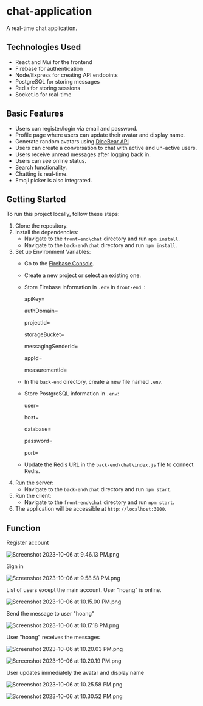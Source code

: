 # chat-application
A real-time chat application.

## Technologies Used
- React and Mui for the frontend
- Firebase for authentication
- Node/Express for creating API endpoints
- PostgreSQL for storing messages
- Redis for storing sessions
- Socket.io for real-time
## Basic Features

- Users can register/login via email and password.
- Profile page where users can update their avatar and display name.
- Generate random avatars using [DiceBear API](https://avatars.dicebear.com/docs/http-api)
- Users can create a conversation to chat with active and un-active users.
- Users receive unread messages after logging back in.
- Users can see online status.
- Search functionality.
- Chatting is real-time.
- Emoji picker is also integrated.

## Getting Started

To run this project locally, follow these steps:

1. Clone the repository.
2. Install the dependencies:
   - Navigate to the `front-end\chat` directory and run `npm install`.
   - Navigate to the `back-end\chat` directory and run `npm install`.
3. Set up Environment Variables:
   - Go to the [Firebase Console](https://console.firebase.google.com/).
   - Create a new project or select an existing one.
   - Store Firebase information in `.env` in `front-end `:
     
      apiKey=
     
      authDomain=
     
      projectId=
     
      storageBucket=
     
      messagingSenderId=
     
      appId=
     
      measurementId=
     
   - In the `back-end` directory, create a new file named `.env`.
   - Store PostgreSQL information in `.env`:
     
      user=
     
      host=
     
      database=
     
      password=
     
      port=

   - Update the Redis URL in the `back-end\chat\index.js` file to connect Redis.
5. Run the server:
   - Navigate to the `back-end\chat` directory and run `npm start`.
6. Run the client:
   - Navigate to the `front-end\chat` directory and run `npm start`.
7. The application will be accessible at `http://localhost:3000`.

## Function

Register account

![Screenshot 2023-10-06 at 9.46.13 PM.png](https://firebasestorage.googleapis.com/v0/b/chat-application-16c61.appspot.com/o/document%2FScreenshot%202023-10-06%20at%209.46.13%20PM.png?alt=media&token=6696d57a-d395-484e-b51e-c3571805f5d7&_gl=1*1l52c83*_ga*MTU5Mzc3MDQwMy4xNjk0NjYyMzI5*_ga_CW55HF8NVT*MTY5NjY0NjkwNC45LjEuMTY5NjY0NzM5NC41NC4wLjA.)


Sign in

![Screenshot 2023-10-06 at 9.58.58 PM.png](https://firebasestorage.googleapis.com/v0/b/chat-application-16c61.appspot.com/o/document%2FScreenshot%202023-10-06%20at%209.58.58%20PM.png?alt=media&token=6f14ca8c-316c-447d-9b1c-4a3f8a6cde38&_gl=1*1iqolq6*_ga*MTU5Mzc3MDQwMy4xNjk0NjYyMzI5*_ga_CW55HF8NVT*MTY5NjY0NjkwNC45LjEuMTY5NjY0NzYxMy42MC4wLjA.)


List of users except the main account. User "hoang" is online.

![Screenshot 2023-10-06 at 10.15.00 PM.png](https://firebasestorage.googleapis.com/v0/b/chat-application-16c61.appspot.com/o/document%2FScreenshot%202023-10-06%20at%2010.15.00%20PM.png?alt=media&token=a6d1e392-9721-409d-b83c-b1f5c0c0a059&_gl=1*dk4yku*_ga*MTU5Mzc3MDQwMy4xNjk0NjYyMzI5*_ga_CW55HF8NVT*MTY5NjY0NjkwNC45LjEuMTY5NjY0ODUxMS41NC4wLjA.)


Send the message to user "hoang"

![Screenshot 2023-10-06 at 10.17.18 PM.png](https://firebasestorage.googleapis.com/v0/b/chat-application-16c61.appspot.com/o/document%2FScreenshot%202023-10-06%20at%2010.17.18%20PM.png?alt=media&token=d57f498b-12a9-415d-9935-98658a870e68&_gl=1*1g5ocr*_ga*MTU5Mzc3MDQwMy4xNjk0NjYyMzI5*_ga_CW55HF8NVT*MTY5NjY0NjkwNC45LjEuMTY5NjY0ODcwNS41MC4wLjA.)


User "hoang" receives the messages

![Screenshot 2023-10-06 at 10.20.03 PM.png](https://firebasestorage.googleapis.com/v0/b/chat-application-16c61.appspot.com/o/document%2FScreenshot%202023-10-06%20at%2010.20.03%20PM.png?alt=media&token=d2fb971a-719f-41d3-a9fa-d23986e50f58&_gl=1*f54dgo*_ga*MTU5Mzc3MDQwMy4xNjk0NjYyMzI5*_ga_CW55HF8NVT*MTY5NjY0NjkwNC45LjEuMTY5NjY0ODgzOS41My4wLjA.)

![Screenshot 2023-10-06 at 10.20.19 PM.png](https://firebasestorage.googleapis.com/v0/b/chat-application-16c61.appspot.com/o/document%2FScreenshot%202023-10-06%20at%2010.20.19%20PM.png?alt=media&token=ea02ce32-d4d5-4cad-a4c9-f41014ab0678&_gl=1*16g7p38*_ga*MTU5Mzc3MDQwMy4xNjk0NjYyMzI5*_ga_CW55HF8NVT*MTY5NjY0NjkwNC45LjEuMTY5NjY0ODkwMC41NS4wLjA.)


User updates immediately the avatar and display name

![Screenshot 2023-10-06 at 10.25.58 PM.png](https://firebasestorage.googleapis.com/v0/b/chat-application-16c61.appspot.com/o/document%2FScreenshot%202023-10-06%20at%2010.25.58%20PM.png?alt=media&token=6a6ef82f-8279-4730-80ab-29922fde9c0a&_gl=1*bmhecm*_ga*MTU5Mzc3MDQwMy4xNjk0NjYyMzI5*_ga_CW55HF8NVT*MTY5NjY0NjkwNC45LjEuMTY5NjY0OTMwNy41MS4wLjA.)

![Screenshot 2023-10-06 at 10.30.52 PM.png](https://firebasestorage.googleapis.com/v0/b/chat-application-16c61.appspot.com/o/document%2FScreenshot%202023-10-06%20at%2010.30.52%20PM.png?alt=media&token=2405ff06-2804-457f-a3ab-913c796e78e2&_gl=1*ee1v2o*_ga*MTU5Mzc3MDQwMy4xNjk0NjYyMzI5*_ga_CW55HF8NVT*MTY5NjY0NjkwNC45LjEuMTY5NjY0OTQ5My4yMi4wLjA.)
